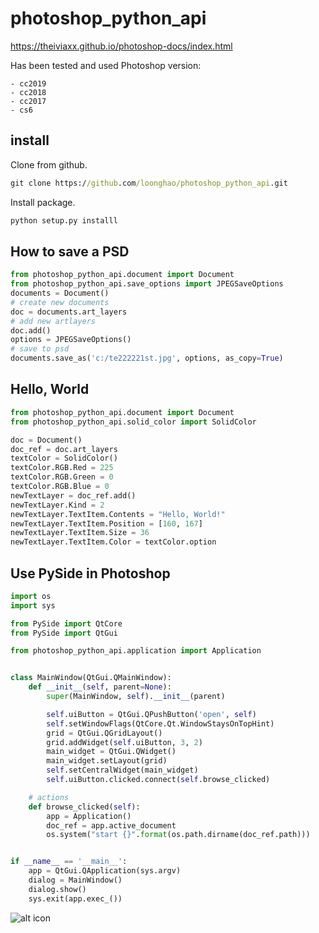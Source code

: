 photoshop_python_api
====================

https://theiviaxx.github.io/photoshop-docs/index.html

Has been tested and used Photoshop version:

    - cc2019
    - cc2018
    - cc2017
    - cs6

install
-------
Clone from github.
```cmd
git clone https://github.com/loonghao/photoshop_python_api.git
```
Install package.
```cmd
python setup.py installl
```
How to save a PSD
-----------------
```python
from photoshop_python_api.document import Document
from photoshop_python_api.save_options import JPEGSaveOptions
documents = Document()
# create new documents
doc = documents.art_layers
# add new artlayers
doc.add()
options = JPEGSaveOptions()
# save to psd
documents.save_as('c:/te222221st.jpg', options, as_copy=True)

```
Hello, World
------------
```python
from photoshop_python_api.document import Document
from photoshop_python_api.solid_color import SolidColor

doc = Document()
doc_ref = doc.art_layers
textColor = SolidColor()
textColor.RGB.Red = 225
textColor.RGB.Green = 0
textColor.RGB.Blue = 0
newTextLayer = doc_ref.add()
newTextLayer.Kind = 2
newTextLayer.TextItem.Contents = "Hello, World!"
newTextLayer.TextItem.Position = [160, 167]
newTextLayer.TextItem.Size = 36
newTextLayer.TextItem.Color = textColor.option

```
Use PySide in Photoshop
-----------------------
```python
import os
import sys

from PySide import QtCore
from PySide import QtGui

from photoshop_python_api.application import Application


class MainWindow(QtGui.QMainWindow):
    def __init__(self, parent=None):
        super(MainWindow, self).__init__(parent)

        self.uiButton = QtGui.QPushButton('open', self)
        self.setWindowFlags(QtCore.Qt.WindowStaysOnTopHint)
        grid = QtGui.QGridLayout()
        grid.addWidget(self.uiButton, 3, 2)
        main_widget = QtGui.QWidget()
        main_widget.setLayout(grid)
        self.setCentralWidget(main_widget)
        self.uiButton.clicked.connect(self.browse_clicked)

    # actions
    def browse_clicked(self):
        app = Application()
        doc_ref = app.active_document
        os.system("start {}".format(os.path.dirname(doc_ref.path)))


if __name__ == '__main__':
    app = QtGui.QApplication(sys.argv)
    dialog = MainWindow()
    dialog.show()
    sys.exit(app.exec_())
```

![alt icon](https://github.com/loonghao/photoshop_python_api/blob/master/images/pyside_open_folder.gif)
